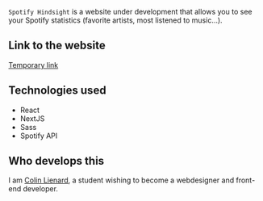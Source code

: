 `Spotify Hindsight` is a website under development that allows you to see your Spotify statistics (favorite artists, most listened to music...).

## Link to the website

[Temporary link](https://spotify-stats-8e54odofl-colinlienard.vercel.app/fr)

## Technologies used

- React
- NextJS
- Sass
- Spotify API

## Who develops this

I am [Colin Lienard](https://colin-lienard.fr/), a student wishing to become a webdesigner and front-end developer.